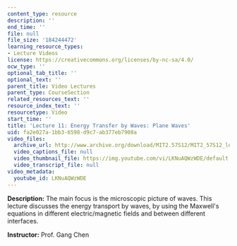 ```yaml
---
content_type: resource
description: ''
end_time: ''
file: null
file_size: '184244472'
learning_resource_types:
- Lecture Videos
license: https://creativecommons.org/licenses/by-nc-sa/4.0/
ocw_type: ''
optional_tab_title: ''
optional_text: ''
parent_title: Video Lectures
parent_type: CourseSection
related_resources_text: ''
resource_index_text: ''
resourcetype: Video
start_time: ''
title: 'Lecture 11: Energy Transfer by Waves: Plane Waves'
uid: fa2e027a-1bb3-6598-d9c7-ab377eb7908a
video_files:
  archive_url: http://www.archive.org/download/MIT2.57S12/MIT2_57S12_lec11_300k.mp4
  video_captions_file: null
  video_thumbnail_file: https://img.youtube.com/vi/LKNuAQWzWDE/default.jpg
  video_transcript_file: null
video_metadata:
  youtube_id: LKNuAQWzWDE
---
```


**Description:** The main focus is the microscopic picture of waves. This lecture discusses the energy transport by waves, by using the Maxwell's equations in different electric/magnetic fields and between different interfaces.

**Instructor:** Prof. Gang Chen

